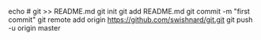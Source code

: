 echo # git >> README.md
git init
git add README.md
git commit -m "first commit"
git remote add origin https://github.com/swishnard/git.git
git push -u origin master
